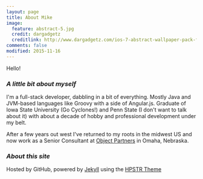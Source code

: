 ```yaml
---
layout: page
title: About Mike
image:
  feature: abstract-5.jpg
  credit: dargadgetz
  creditlink: http://www.dargadgetz.com/ios-7-abstract-wallpaper-pack-for-iphone-5-and-ipod-touch-retina/
comments: false
modified: 2015-11-16
---
```

Hello!

### *A little bit about myself*

I'm a full-stack developer, dabbling in a bit of everything. Mostly Java and JVM-based languages like Groovy with a side of Angular.js. Graduate of Iowa State University (Go Cyclones!) and Penn State (I don't want to talk about it) with about a decade of hobby and professional development under my belt.

After a few years out west I've returned to my roots in the midwest US and now work as a Senior Consultant at [Object Partners](https://www.objectpartners.com) in Omaha, Nebraska.

### *About this site*
Hosted by GitHub, powered by [Jekyll](http://jekyllrb.com) using the [HPSTR Theme](https://mademistakes.com/work/hpstr-jekyll-theme/)
